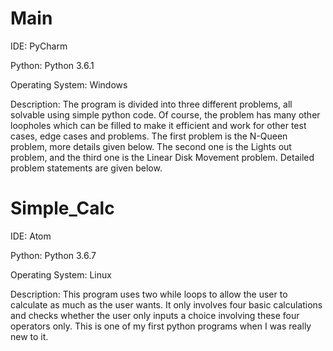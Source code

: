 # Main

IDE: PyCharm

Python: Python 3.6.1

Operating System: Windows

Description: The program is divided into three different problems, all solvable using simple python code. Of course, the 
problem has many other loopholes which can be filled to make it efficient and work for other test cases, edge cases and problems.
The first problem is the N-Queen problem, more details given below. The second one is the Lights out problem, and the third one 
is the Linear Disk Movement problem. Detailed problem statements are given below.




# Simple_Calc

IDE: Atom

Python: Python 3.6.7

Operating System: Linux

Description: This program uses two while loops to allow the user to calculate as much as the user wants.
It only involves four basic calculations and checks whether the user only inputs a choice involving these four operators only. 
This is one of my first python programs when I was really new to it.
